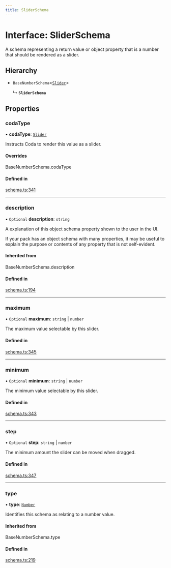 ```yaml
---
title: SliderSchema
---
```

# Interface: SliderSchema

A schema representing a return value or object property that is a number that should
be rendered as a slider.

## Hierarchy

- `BaseNumberSchema`<[`Slider`](../enums/ValueHintType.md#slider)\>

  ↳ **`SliderSchema`**

## Properties

### codaType

• **codaType**: [`Slider`](../enums/ValueHintType.md#slider)

Instructs Coda to render this value as a slider.

#### Overrides

BaseNumberSchema.codaType

#### Defined in

[schema.ts:341](https://github.com/coda/packs-sdk/blob/main/schema.ts#L341)

___

### description

• `Optional` **description**: `string`

A explanation of this object schema property shown to the user in the UI.

If your pack has an object schema with many properties, it may be useful to
explain the purpose or contents of any property that is not self-evident.

#### Inherited from

BaseNumberSchema.description

#### Defined in

[schema.ts:194](https://github.com/coda/packs-sdk/blob/main/schema.ts#L194)

___

### maximum

• `Optional` **maximum**: `string` \| `number`

The maximum value selectable by this slider.

#### Defined in

[schema.ts:345](https://github.com/coda/packs-sdk/blob/main/schema.ts#L345)

___

### minimum

• `Optional` **minimum**: `string` \| `number`

The minimum value selectable by this slider.

#### Defined in

[schema.ts:343](https://github.com/coda/packs-sdk/blob/main/schema.ts#L343)

___

### step

• `Optional` **step**: `string` \| `number`

The minimum amount the slider can be moved when dragged.

#### Defined in

[schema.ts:347](https://github.com/coda/packs-sdk/blob/main/schema.ts#L347)

___

### type

• **type**: [`Number`](../enums/ValueType.md#number)

Identifies this schema as relating to a number value.

#### Inherited from

BaseNumberSchema.type

#### Defined in

[schema.ts:219](https://github.com/coda/packs-sdk/blob/main/schema.ts#L219)
